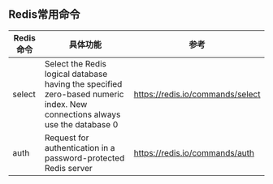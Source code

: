 ## Redis常用命令

|Redis命令|具体功能|参考|
|----------|---------|----------|
|select|Select the Redis logical database having the specified zero-based numeric index. New connections always use the database 0|https://redis.io/commands/select|
|auth|Request for authentication in a password-protected Redis server|https://redis.io/commands/auth|
